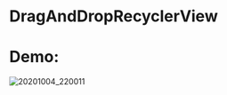 # DragAndDropRecyclerView
# Demo: 
![20201004_220011](https://user-images.githubusercontent.com/44436797/95229605-95cbbe00-0822-11eb-8a5a-71baf06199a5.gif)
